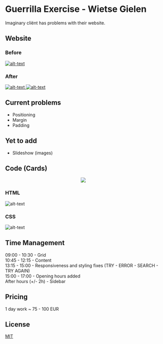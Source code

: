 # Guerrilla Exercise - Wietse Gielen

Imaginary cliënt has problems with their website. 

## Website
### Before
[![alt-text](https://i.ibb.co/d4nCy3c/YAMbefore.png)](http://sogoodnotnormal.com/yamthai)  

### After
[![alt-text](https://i.ibb.co/NYztVgY/YAM-AFTER.png) ![alt-text](https://i.ibb.co/3cL3RHW/YAMAFTERopen.png)](https://wietsegielen.github.io/guerrilla/index.html)

## Current problems
 * Positioning
 * Margin
 * Padding
 
## Yet to add
 * Slideshow (images)
 
## Code (Cards)
<p align="center"><img src="https://i.ibb.co/Dg9LC7D/cards-preview.png"></p>

### HTML
![alt-text](https://i.ibb.co/ZTg7YJd/html-preview.png)
### CSS
![alt-text](https://i.ibb.co/28Rr3K2/CSSpreview.png)

## Time Management

09:00 - 10:30 - Grid  
10:45 - 12:15 - Content  
13:15 - 15:00 - Responsiveness and styling fixes (TRY - ERROR - SEARCH - TRY AGAIN)   
15:00 - 17:00 - Opening hours added  
After hours (+/- 2h) - Sidebar  

## Pricing
1 day work ~ 75 - 100 EUR

## License
[MIT](https://choosealicense.com/licenses/mit/)
